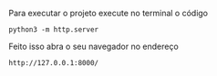 Para executar o projeto execute no terminal o código

```
python3 -m http.server
```

Feito isso abra o seu navegador no endereço

```
http://127.0.0.1:8000/
```